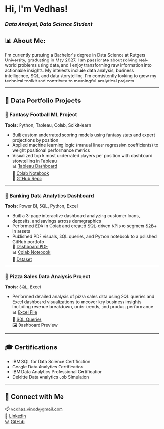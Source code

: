 # Hi, I'm Vedhas!  
### *Data Analyst, Data Science Student*

## 📊 About Me:
I'm currently pursuing a Bachelor's degree in Data Science at Rutgers University, graduating in May 2027. I am passionate about solving real-world problems using data, and I enjoy transforming raw information into actionable insights. My interests include data analysis, business intelligence, SQL, and data storytelling. I'm consistently looking to grow my technical toolkit and contribute to meaningful analytical projects.

---

## 📁 Data Portfolio Projects

### 🏈 Fantasy Football ML Project  
**Tools:** Python, Tableau, Colab, Scikit-learn  
- Built custom underrated scoring models using fantasy stats and expert projections by position  
- Applied machine learning logic (manual linear regression coefficients) to weight positional performance metrics  
- Visualized top 5 most underrated players per position with dashboard storytelling in Tableau  
📊 [Tableau Dashboard](https://public.tableau.com/app/profile/vedhas.vinod/viz/Book1_17524641655870/Home?publish=yes)  
📓 [Colab Notebook](https://github.com/vedhasvinod/underrated-fantasy-football-analysis/blob/main/Fantasy%20Project/Fantasy_Football_Colab.ipynb)  
📁 [GitHub Repo](https://github.com/vedhasvinod/underrated-fantasy-football-analysis)

---

### 🏦 Banking Data Analytics Dashboard  
**Tools:** Power BI, SQL, Python, Excel  
- Built a 3-page interactive dashboard analyzing customer loans, deposits, and savings across demographics  
- Performed EDA in Colab and created SQL-driven KPIs to segment \$2B+ in assets  
- Published PDF visuals, SQL queries, and Python notebook to a polished GitHub portfolio  
📄 [Dashboard PDF](https://github.com/vedhasvinod/banking-data-dashboard/blob/main/Banking.pdf)  
📊 [Colab Notebook](https://github.com/vedhasvinod/banking-data-dashboard/blob/main/mysqlbanking.ipynb)  
📁 [Dataset](https://github.com/vedhasvinod/banking-data-dashboard/blob/main/Banking_Cleaned.csv)

---

### 🍕 Pizza Sales Data Analysis Project  
**Tools:** SQL, Excel  
- Performed detailed analysis of pizza sales data using SQL queries and Excel dashboard visualizations to uncover key business insights including revenue breakdown, order trends, and product performance  
📊 [Excel File](https://github.com/vedhasvinod/pizza-sales-analysis/blob/main/dashboard.xlsx)  
📜 [SQL Queries](https://github.com/vedhasvinod/pizza-sales-analysis/blob/main/sql_queries.pdf)  
🖼️ [Dashboard Preview](https://github.com/vedhasvinod/pizza-sales-analysis/blob/main/dashboard_screenshot.png)

---

## 🎓 Certifications  
- IBM SQL for Data Science Certification  
- Google Data Analytics Certification  
- IBM Data Analytics Professional Certification  
- Deloitte Data Analytics Job Simulation

---

## 🤝 Connect with Me  
📫 vedhas.vinod@gmail.com  
🔗 [LinkedIn](https://linkedin.com/in/vedhas-vinod-a630a1302)  
💻 [GitHub](https://github.com/vedhasvinod)

